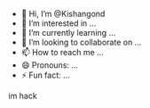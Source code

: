 - 👋 Hi, I’m @Kishangond
- 👀 I’m interested in ...
- 🌱 I’m currently learning ...
- 💞️ I’m looking to collaborate on ...
- 📫 How to reach me ...
- 😄 Pronouns: ...
- ⚡ Fun fact: ...

<!---
Kishangond/Kishangond is a ✨ special ✨ repository because its `README.md` (this file) appears on your GitHub profile.
You can click the Preview link to take a look at your changes.
--->
im hack 
